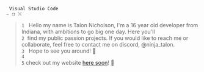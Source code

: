 ` Visual Studio Code                                                                                                     ⎯⠀❐⠀⤬`
>`1` ‎ ‎ Hello my name is Talon Nicholson, I'm a 16 year old developer from Indiana, with ambitions to go big one day. Here you'll    
>`2`‎  ‎  ‎find my public passion projects. If you would like to reach me or collaborate, feel free to contact me on discord, @ninja_talon.     
>`3` ‎ ‎ Hope to see you around! 🥳   
>`4`    
>`5`   check out my website <a href="https://www.youtube.com/watch?v=dQw4w9WgXcQ">here soon</a>! 👾
